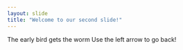 ```yaml
---
layout: slide
title: "Welcome to our second slide!"
---
```

The early bird gets the worm
Use the left arrow to go back!
